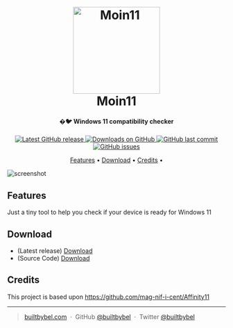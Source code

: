 
<h1 align="center">
  <br>
  <a href="http://www.builtbybel.com"><img src="https://github.com/builtbybel/moin11/blob/master/src/moin11/appicon.ico" alt="Moin11" width="200"></a>
  <br>
  Moin11
  <br>
</h1>

<h4 align="center">�🐦 Windows 11 compatibility checker</h4>

<p align="center">
<a href="https://github.com/builtbybel/burnbytes/releases/latest" target="_blank">
<img alt="Latest GitHub release" src="https://img.shields.io/github/release/builtbybel/moin11.svg?style=flat-square" />
</a>
	
<a href="https://github.com/builtbybel/burnbytes/releases" target="_blank">
<img alt="Downloads on GitHub" src="https://img.shields.io/github/downloads/builtbybel/moin11/total.svg?style=flat-square" />
</a>

<a href="https://github.com/builtbybel/moin11/commits/master">
<img src="https://img.shields.io/github/last-commit/builtbybel/moin11.svg?style=flat-square&logo=github&logoColor=white"
alt="GitHub last commit">
<a href="https://github.com/builtbybel/moin11/issues">
<img src="https://img.shields.io/github/issues-raw/builtbybel/moin11.svg?style=flat-square&logo=github&logoColor=white"
alt="GitHub issues">   
  
</p>

<p align="center">
  <a href="#features">Features</a> •
  <a href="#download">Download</a> •
  <a href="#credits">Credits</a> •
</p>

![screenshot](https://github.com/builtbybel/burnbytes/blob/master/assets/moin11.png)

## Features
Just a tiny tool to help you check if your device is ready for Windows 11
## Download

- (Latest release) [Download](https://github.com/builtbybel/moin11/releases)
- (Source Code) [Download](https://github.com/builtbybel/moin11/releases) 


## Credits

This project is based upon https://github.com/mag-nif-i-cent/Affinity11

---

> [builtbybel.com](https://www.builtbybel.com) &nbsp;&middot;&nbsp;
> GitHub [@builtbybel](https://github.com/builtbybel) &nbsp;&middot;&nbsp;
> Twitter [@builtbybel](https://twitter.com/builtbybel)
